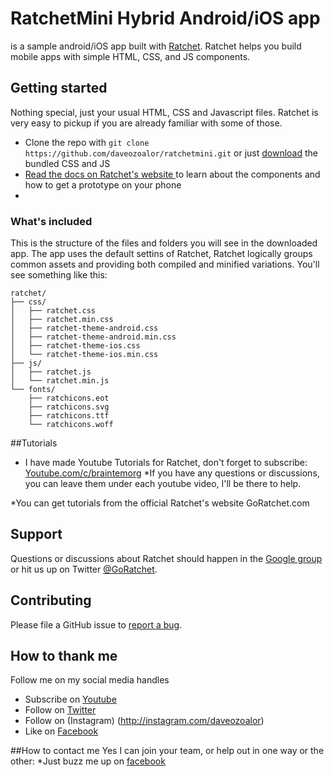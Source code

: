 # RatchetMini Hybrid Android/iOS app

is a sample android/iOS app built with [Ratchet](http://goratchet.com). Ratchet helps you build mobile apps with simple HTML, CSS, and JS components.


## Getting started
Nothing special, just your usual HTML, CSS and Javascript files. Ratchet is very easy to pickup if you are already familiar with some of those.
* Clone the repo with `git clone https://github.com/daveozoalor/ratchetmini.git` or just [download](https://github.com/daveozoalor/ratchetmini/archive/master.zip) the bundled CSS and JS
* [Read the docs on Ratchet's website ](http://goratchet.com) to learn about the components and how to get a prototype on your phone
* 


### What's included

This is the structure of the files and folders you will see in the downloaded app. The app uses the default settins of Ratchet, Ratchet logically groups common assets and providing both compiled and minified variations. You'll see something like this:

```
ratchet/
├── css/
│   ├── ratchet.css
│   ├── ratchet.min.css
│   ├── ratchet-theme-android.css
│   ├── ratchet-theme-android.min.css
│   ├── ratchet-theme-ios.css
│   └── ratchet-theme-ios.min.css
├── js/
│   ├── ratchet.js
│   └── ratchet.min.js
└── fonts/
    ├── ratchicons.eot
    ├── ratchicons.svg
    ├── ratchicons.ttf
    └── ratchicons.woff
```

##Tutorials
* I have made Youtube Tutorials for Ratchet, don't forget to subscribe: [Youtube.com/c/braintemorg](https://www.youtube.com/playlist?list=PLnBvgoOXZNCMDvqp6mjPM09Kt57VB__mg)
*If you have any questions or discussions, you can leave them under each youtube video, I'll be there to help.

*You can get tutorials from the official Ratchet's website GoRatchet.com

## Support

Questions or discussions about Ratchet should happen in the [Google group](https://groups.google.com/forum/#!forum/goratchet) or hit us up on Twitter [@GoRatchet](https://twitter.com/goratchet).

## Contributing

Please file a GitHub issue to [report a bug](https://github.com/daveozoalor/ratchetmini/issues).


## How to thank me
Follow me on my social media handles
* Subscribe on [Youtube](http://youtube.com/c/braintemorg)
* Follow on [Twitter](http://twitter.com/braintem)
* Follow on (Instagram) (http://instagram.com/daveozoalor)
* Like on [Facebook](http://fb.com/braintem)

##How to contact me
Yes I can join your team, or help out in one way or the other: 
*Just buzz me up on [facebook](http://facebook.com/daveozoalor)

